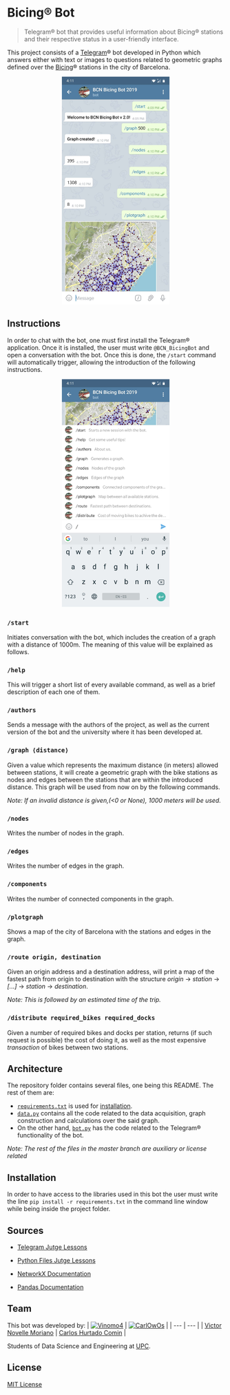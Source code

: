 # Bicing® Bot

> Telegram® bot that provides useful information about Bicing® stations and their respective status in a user-friendly interface.

This project consists of a [Telegram](https://www.upc.edu/ca)®  bot developed in Python which answers either
with text or images to questions related to geometric graphs defined over the
[Bicing](https://www.bicing.barcelona/es)® stations in the city of Barcelona. 

<p align="center">
  <img src='README Images/chat.jpeg'  width='250'/>
</p>

## Instructions

In order to chat with the bot, one must first install the Telegram® application. Once it is installed, the user must write `@BCN_BicingBot` and open a
conversation with the bot. Once this is done, the `/start` command will
automatically trigger, allowing the introduction of the following instructions.

<p align="center">
  <img src='README Images/commands.jpeg'  width='250'/>
</p>


### `/start`

Initiates conversation with the bot, which includes the creation of a graph with
a distance of 1000m. The meaning of this value will be explained as follows.

### `/help`

This will trigger a short list of every available command, as well as a brief
description of each one of them.

### `/authors`

Sends a message with the authors of the project, as well as the current version
of the bot and the university where it has been developed at.

### `/graph ⟨distance⟩`

Given a value which represents the maximum distance (in meters) allowed between stations, it will create a geometric graph with the bike stations as nodes and edges between the stations that are within the introduced distance. This graph will be used from now on by the following commands. 

*Note: If an invalid distance is given,(<0 or None), 1000 meters will be used.*

### `/nodes`

Writes the number of nodes in the graph.

### `/edges`

Writes the number of edges in the graph.

### `/components`

Writes the number of connected components in the graph.

### `/plotgraph`

Shows a map of the city of Barcelona with the stations and edges in the graph.

### `/route origin, destination`

Given an origin address and a destination address, will print a map of the
fastest path from origin to destination with the structure *origin* → *station* →
*[...]* → *station* → *destination*.

*Note: This is followed by an estimated time of the trip.*

### `/distribute required_bikes required_docks`

Given a number of required bikes and docks per station, returns (if such request
is possible) the cost of doing it, as well as the most expensive
*transaction* of bikes between two stations.

## Architecture

The repository folder contains several files, one being this README. The rest of them are: 
* [`requirements.txt`](./requirements.txt) is used for [installation](#installation).
* [`data.py`](./data.py) contains all the code related to the data acquisition, graph construction and calculations over the said graph.
* On the other hand, [`bot.py`](./bot.py) has the code related to the Telegram® functionality of the bot.


*Note: The rest of the files in the master branch are auxiliary or license related*

## Installation

In order to have access to the libraries used in this bot the user must write
the line `pip install -r requirements.txt` in the command line window while
being inside the project folder.

## Sources

* [Telegram Jutge Lessons](https://lliçons.jutge.org/python/telegram.html)

* [Python Files Jutge Lessons](https://lliçons.jutge.org/python/fitxers-i-formats.html)

* [NetworkX Documentation](https://networkx.github.io/documentation/stable/tutorial.html)

* [Pandas Documentation](https://pandas.pydata.org/pandas-docs/stable/reference/api/pandas.DataFrame.html)

## Team

This bot was developed by:
| [![Vinomo4](https://avatars2.githubusercontent.com/u/49389601?s=60&v=4)](https://github.com/Vinomo4) | [![CarlOwOs](https://avatars3.githubusercontent.com/u/49389491?s=60&u=b239b67c3f064bf2dae05e08ae9965b7c7e34c36&v=4)](https://github.com/CarlOwOs) |
| --- | --- |
| [Victor Novelle Moriano](https://github.com/Vinomo4) | [Carlos Hurtado Comin](https://github.com/CarlOwOs) |


Students of Data Science and Engineering at [UPC](https://www.upc.edu/ca).

## License

[MIT License](./LICENSE)


